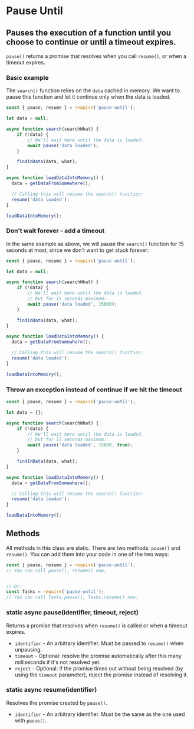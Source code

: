 # Pause Until

## Pauses the execution of a function until you choose to continue or until a timeout expires.

`pause()` returns a promise that resolves when you call `resume()`, or when a timeout expires.

### Basic example

The `search()` function relies on the `data` cached in memory. We want to pause this function and
let it continue only when the data is loaded.

```js
const { pause, resume } = require('pause-until');

let data = null;

async function search(searchWhat) {
	if (!data) {
		// We'll wait here until the data is loaded:
		await pause('data loaded');
	}

	findInData(data, what);
}

async function loadDataIntoMemory() {
  data = getDataFromSomewhere();

  // Calling this will resume the search() function:
  resume('data loaded');
}

loadDataIntoMemory();

```

### Don't wait forever - add a timeout

In the same example as above, we will pause the `search()` function
for 15 seconds at most, since we don't want to get stuck forever:

```js
const { pause, resume } = require('pause-until');

let data = null;

async function search(searchWhat) {
	if (!data) {
		// We'll wait here until the data is loaded,
		// but for 15 seconds maximum:
		await pause('data loaded', 15000);
	}

	findInData(data, what);
}

async function loadDataIntoMemory() {
  data = getDataFromSomewhere();

  // Calling this will resume the search() function:
  resume('data loaded');
}

loadDataIntoMemory();

```

### Throw an exception instead of continue if we hit the timeout

```js
const { pause, resume } = require('pause-until');

let data = {};

async function search(searchWhat) {
	if (!data) {
		// We'll wait here until the data is loaded,
		// but for 15 seconds maximum:
		await pause('data loaded', 15000, true);
	}

	findInData(data, what);
}

async function loadDataIntoMemory() {
  data = getDataFromSomewhere();

  // Calling this will resume the search() function:
  resume('data loaded');
}

loadDataIntoMemory();

```

## Methods

All methods in this class are static. There are two methods: `pause()` and
`resume()`. You can add them into your code in one of the two ways:

```js
const { pause, resume } = require('pause-until');
// You can call pause(), resume() now.


// Or:
const Tasks = require('pause-until');
// You can call Tasks.pause(), Tasks.resume() now.

```

### static async pause(identifier, timeout, reject)

Returns a promise that resolves when `resume()` is called or when a timeout
expires.

- `identifier` - An arbitrary identifier. Must be passed to `resume()` when
unpausing.
- `timeout` - Optional: resolve the promise automatically after this many
milliseconds if it's not resolved yet.
- `reject` - Optional: if the promise times out without being resolved (by
using the `timeout` parameter), reject the promise instead of resolving it.

### static async resume(identifier)

Resolves the promise created by `pause()`.

- `identifier` - An arbitrary identifier. Must be the same as the one used
with `pause()`.
